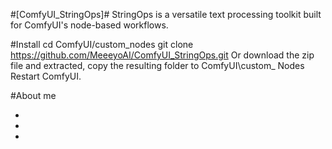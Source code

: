 #[ComfyUI_StringOps]#
StringOps is a versatile text processing toolkit built for ComfyUI's node-based workflows.


#Install
cd ComfyUI/custom_nodes
git clone https://github.com/MeeeyoAI/ComfyUI_StringOps.git
Or download the zip file and extracted, copy the resulting folder to ComfyUI\custom_ Nodes
Restart ComfyUI.


#About me
- [bilibili]:https://space.bilibili.com/3546690300676691
- [博主主页]:http://www.meeeyo.com
- [知识星球]:https://t.zsxq.com/ufSS2

